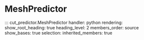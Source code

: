 # MeshPredictor


::: cut_predictor.MeshPredictor
    handler: python
    rendering:
      show_root_heading: true
      heading_level: 2
      members_order: source
      show_bases: true
    selection:
      inherited_members: true

